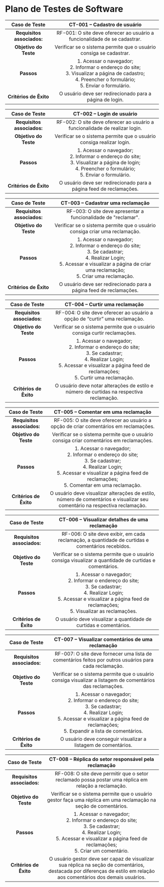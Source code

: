 # Plano de Testes de Software

<!-- CT - 001 -->

| **Caso de Teste** 	| **CT-001 – Cadastro de usuário** 	|
|:---:	|:---:	|
| **Requisitos associados:** | RF-001: O site deve oferecer ao usuário a funcionalidade de se cadastrar. |
| **Objetivo do Teste** 	| Verificar se o sistema permite que o usuário consiga se cadastrar. |
| **Passos** 	| 1. Acessar o navegador; <br>2. Informar o endereço do site;<br>3. Visualizar a página de cadastro;<br>4. Preencher o formulário;<br> 5. Enviar o formulário. 	|
| **Critérios de Êxito** 	| O usuário deve ser redirecionado para a página de login. |

<!-- CT - 002 -->

| **Caso de Teste** 	| **CT-002 – Login de usuário** 	|
|:---:	|:---:	|
| **Requisitos associados:** | RF-002: O site deve oferecer ao usuário a funcionalidade de realizar login. |
| **Objetivo do Teste** 	| Verificar se o sistema permite que o usuário consiga realizar login. |
| **Passos** 	| 1. Acessar o navegador; <br>2. Informar o endereço do site;<br>3. Visualizar a página de login;<br>4. Preencher o formulário;<br> 5. Enviar o formulário. 	|
| **Critérios de Êxito** 	| O usuário deve ser redirecionado para a página feed de reclamações. |

<!-- CT - 003 -->

| **Caso de Teste** 	| **CT-003 – Cadastrar uma reclamação** 	|
|:---:	|:---:	|
| **Requisitos associados:** | RF-003: O site deve apresentar a funcionalidade de "reclamar". |
| **Objetivo do Teste** 	| Verificar se o sistema permite que o usuário consiga criar uma reclamação. |
| **Passos** 	| 1. Acessar o navegador; <br>2. Informar o endereço do site;<br>3. Se cadastrar;<br>4. Realizar Login;<br> 5. Acessar e visualizar a página de criar uma reclamação;<br> 5. Criar uma reclamação. 	|
| **Critérios de Êxito** 	| O usuário deve ser redirecionado para a página feed de reclamações. |

<!-- CT - 004 -->

| **Caso de Teste** 	| **CT-004 – Curtir uma reclamação** 	|
|:---:	|:---:	|
| **Requisitos associados:** | RF-004: O site deve oferecer ao usuário a opção de “curtir” uma reclamação. |
| **Objetivo do Teste** 	| Verificar se o sistema permite que o usuário consiga curtir reclamações. |
| **Passos** 	| 1. Acessar o navegador; <br>2. Informar o endereço do site;<br>3. Se cadastrar;<br>4. Realizar Login;<br> 5. Acessar e visualizar a página feed de reclamações;<br> 5. Curtir uma reclamação. 	|
| **Critérios de Êxito** 	| O usuário deve notar alterações de estilo e número de curtidas na respectiva reclamação. |

<!-- CT - 005 -->

| **Caso de Teste** 	| **CT-005 – Comentar em uma reclamação** 	|
|:---:	|:---:	|
| **Requisitos associados:** | RF-005: O site deve oferecer ao usuário a opção de criar comentários em reclamações. |
| **Objetivo do Teste** 	| Verificar se o sistema permite que o usuário consiga criar comentários em reclamações. |
| **Passos** 	| 1. Acessar o navegador; <br>2. Informar o endereço do site;<br>3. Se cadastrar;<br>4. Realizar Login;<br> 5. Acessar e visualizar a página feed de reclamações;<br> 5. Comentar em uma reclamação. 	|
| **Critérios de Êxito** 	| O usuário deve visualizar alterações de estilo, número de comentários e visualizar seu comentário na respectiva reclamação. |

<!-- CT - 006 -->

| **Caso de Teste** 	| **CT-006 – Visualizar detalhes de uma reclamação** 	|
|:---:	|:---:	|
| **Requisitos associados:** | RF-006: O site deve exibir, em cada reclamação, a quantidade de curtidas e comentários recebidos. |
| **Objetivo do Teste** 	| Verificar se o sistema permite que o usuário consiga visualizar a quantidade de curtidas e comentários. |
| **Passos** 	| 1. Acessar o navegador; <br>2. Informar o endereço do site;<br>3. Se cadastrar;<br>4. Realizar Login;<br> 5. Acessar e visualizar a página feed de reclamações;<br> 5. Visualizar as reclamações. |
| **Critérios de Êxito** 	| O usuário deve visualizar a quantidade de curtidas e comentários. |

<!-- CT - 007 -->

| **Caso de Teste** 	| **CT-007 – Visualizar comentários de uma reclamação** 	|
|:---:	|:---:	|
| **Requisitos associados:** | RF-007: O site deve fornecer uma lista de comentários feitos por outros usuários para cada reclamação. |
| **Objetivo do Teste** 	| Verificar se o sistema permite que o usuário consiga visualizar a listagem de comentários das reclamações. |
| **Passos** 	| 1. Acessar o navegador; <br>2. Informar o endereço do site;<br>3. Se cadastrar;<br>4. Realizar Login;<br> 5. Acessar e visualizar a página feed de reclamações;<br> 5. Expandir a lista de comentários. |
| **Critérios de Êxito** 	| O usuário deve conseguir visualizar a listagem de comentários. |

<!-- CT - 008 -->

| **Caso de Teste** 	| **CT-008 – Réplica do setor responsável pela reclamação** |
|:---:	|:---:	|
| **Requisitos associados:** | RF-008: O site deve permitir que o setor reclamado possa postar uma réplica em relação a reclamação. |
| **Objetivo do Teste** | Verificar se o sistema permite que o usuário gestor faça uma réplica em uma reclamação na seção de comentários. |
| **Passos** 	| 1. Acessar o navegador; <br>2. Informar o endereço do site;<br>3. Se cadastrar;<br>4. Realizar Login;<br> 5. Acessar e visualizar a página feed de reclamações;<br> 5. Criar um comentário. |
| **Critérios de Êxito** 	| O usuário gestor deve ser capaz de visualizar sua réplica na seção de comentários, destacada por diferenças de estilo em relação aos comentários dos demais usuários. |